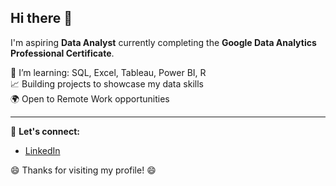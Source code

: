 ## Hi there 👋

I'm aspiring **Data Analyst** currently completing the **Google Data Analytics Professional Certificate**.

🌱 I’m learning: SQL, Excel, Tableau, Power BI, R  
📈 Building projects to showcase my data skills  
🌍 Open to Remote Work opportunities  

---

🔗 **Let's connect:**

- [LinkedIn](linkedin.com/in/rafal-sypniewski-a1749935b)  

😄 Thanks for visiting my profile! 😄
